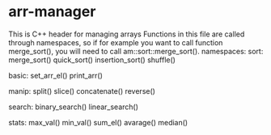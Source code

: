 # arr-manager
This is C++ header for managing arrays
Functions in this file are called through namespaces, so if for example you want to call function merge_sort(), you will need to call am::sort::merge_sort().
namespaces:
sort:
  merge_sort()
  quick_sort()
  insertion_sort()
  shuffle()
  
basic:
  set_arr_el()
  print_arr()
  
manip:
  split()
  slice()
  concatenate()
  reverse()
  
search:
  binary_search()
  linear_search()

stats:
  max_val()
  min_val()
  sum_el()
  avarage()
  median()
